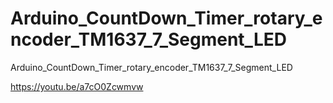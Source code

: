 # Arduino_CountDown_Timer_rotary_encoder_TM1637_7_Segment_LED
Arduino_CountDown_Timer_rotary_encoder_TM1637_7_Segment_LED

https://youtu.be/a7cO0Zcwmvw
